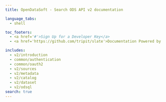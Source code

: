 ```yaml
---
title: OpenDataSoft - Search ODS API v2 documentation

language_tabs:
  - shell

toc_footers:
  - <a href='#'>Sign Up for a Developer Key</a>
  - <a href='https://github.com/tripit/slate'>Documentation Powered by Slate</a>

includes:
  - v2/introduction
  - common/authentication
  - common/oauth2
  - v2/sources
  - v2/metadata
  - v2/catalog
  - v2/dataset
  - v2/odsql
search: true
---
```

